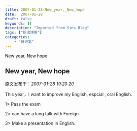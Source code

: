 ```yaml
---
title: 2007-01-28-New_year,_New_hope
date:  2007-01-28
draft: false
keywords: []
description: "Imported from Sina Blog"
tags: ["新浪博客"]
categories: 
    - "日记本"
---
```

New year, New hope
## New year, New hope

 原文发布于：*2007-01-28 19:20:20*

This year，I want to improve my English, espcial , oral
English.

 

1> Pass the exam

 

2> can have a long talk with Foreign

 

3> Make a presentation in English.


